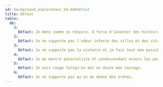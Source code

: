 ```yaml
---
id: background_explorateur_hd.md#défaut
title: Défaut
table:
  d6:
    1:
      Défaut: Je mens comme je respire. À force d'inventer des histoires, je ne suis plus moi-même capable de distinguer le vrai du faux.
    2:
      Défaut: Je ne supporte pas l'odeur infecte des villes et des cités.
    3:
      Défaut: Je ne supporte pas la violence et je fais tout mon possible pour éviter la confrontation.
    4:
      Défaut: Je me montre paternaliste et condescendant envers les peuples et cultures moins « civilisés » que les miens.
    5:
      Défaut: Je vois rouge lorsqu'on met en doute mon courage.
    6:
      Défaut: Je ne supporte pas qu'on me donne des ordres.
---
```


